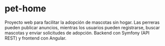 # pet-home
Proyecto web para facilitar la adopción de mascotas sin hogar. Las perreras pueden publicar anuncios, mientras los usuarios pueden registrarse, buscar mascotas y enviar solicitudes de adopción. Backend con Symfony (API REST) y frontend con Angular.
